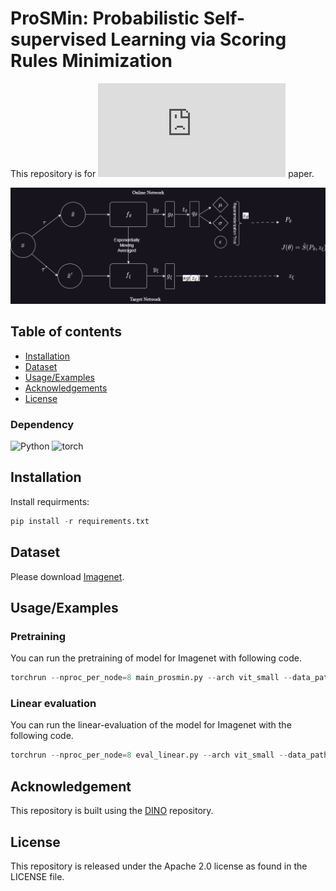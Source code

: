 
# ProSMin: Probabilistic Self-supervised Learning via Scoring Rules Minimization

This repository is for !["Probabilistic Self-supervised Learning via
Scoring Rules Minimization"](https://epub.ub.uni-muenchen.de/121741/1/5704_Probabilistic_Self_superv.pdf)  paper. 



<img src="Framework.png" width="600" alt="framework">



## Table of contents
* [Installation](#Installation)
* [Dataset](#Dataset)
* [Usage/Examples](#Usage/Examples)
* [Acknowledgements](#Acknowledgements)
* [License](#License)

### Dependency

![Python](https://img.shields.io/badge/Python-3.9-brightgreen)
![torch](https://img.shields.io/badge/Torch-1.12.1-brightgreen)

## Installation

Install requirments:
```python
pip install -r requirements.txt
```
## Dataset

Please download [Imagenet](https://image-net.org/). 

## Usage/Examples


### Pretraining

You can run the pretraining of model for Imagenet with following code.

```python
torchrun --nproc_per_node=8 main_prosmin.py --arch vit_small --data_path /path/to/imagenet/train --output_dir /path/to/saving_dir
``` 
### Linear evaluation

You can run the linear-evaluation of the model for Imagenet with the following code. 

```python
torchrun --nproc_per_node=8 eval_linear.py --arch vit_small --data_path /path/to/imagenet --pretrained_weights /path/to/saving_dir
``` 

## Acknowledgement
This repository is built using the [DINO](https://github.com/facebookresearch/dino) repository.

## License
This repository is released under the Apache 2.0 license as found in the LICENSE file.



